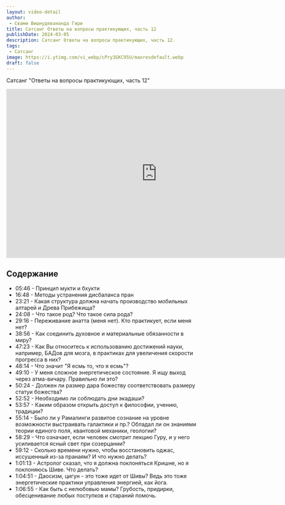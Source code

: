 ```yaml
---
layout: video-detail
author:
 - Свами Вишнудевананда Гири
title: Сатсанг Ответы на вопросы практикующих, часть 12
publishDate: 2024-03-05
description: Сатсанг Ответы на вопросы практикующих, часть 12. 
tags: 
 - Сатсанг
image: https://i.ytimg.com/vi_webp/cPry3GKC95U/maxresdefault.webp
draft: false
---
```


 Сатсанг "Ответы на вопросы практикующих, часть 12"

<iframe width="790" height="444" src="https://www.youtube.com/embed/cPry3GKC95U" frameborder="0" allowfullscreen=""></iframe> 

## Содержание

- 05:46 - Принцип мукти и бхукти
- 16:48 - Методы устранения дисбаланса пран
- 23:21 - Какая структура должна начать производство мобильных алтарей и Древа Прибежища?
- 24:08 - Что такое род? Что такое сила рода?
- 29:16 - Переживание анатта (меня нет). Кто практикует, если меня нет?
- 38:56 - Как соединить духовное и материальные обязанности в миру?
- 47:23 - Как Вы относитесь к использованию достижений науки, например, БАДов для мозга, в практиках для увеличения скорости прогресса в них?
- 48:14 - Что значит "Я есмь то, что я есмь"?
- 49:10 - У меня сложное энергетическое состояние. Я ищу выход через атма-вичару. Правильно ли это?
- 50:24 - Должен ли размер дара божеству соответствовать размеру статуи божества?
- 52:52 - Необходимо ли соблюдать дни экадаши?
- 53:57 - Каким образом открыть доступ к философии, учению, традиции?
- 55:14 - Было ли у Рамалинги развитое сознание на уровне возможности выстраивать галактики и пр.? Обладал ли он знаниями теории единого поля, квантовой механики, геологии?
- 58:29 - Что означает, если человек смотрит лекцию Гуру, и у него усиливается ясный свет при созерцании?
- 59:12 - Сколько времени нужно, чтобы восстановить оджас, иссушенный из-за пранаям? И что нужно делать?
- 1:01:13 - Астролог сказал, что я должна поклоняться Кришне, но я поклоняюсь Шиве. Что делать?
- 1:04:51 - Даосизм, цигун - это тоже идет от Шивы? Ведь это тоже энергетические практики управления энергией, как йога.
- 1:06:55 - Как быть с нелюбовью мамы? Грубость, придирки, обесценивание любых поступков и стараний помочь.
